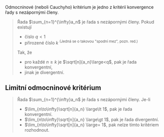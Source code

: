 Odmocninové (neboli Cauchyho) kritérium je jedno z kritérií konvergence řady s nezápornými členy.

>Řada $\sum_{n=1}^{\infty}a_n$ je řada s nezápornými členy.
>Pokud existují 
>- číslo $q < 1$
>- přirozené číslo $k$ <sup>(Jedná se o takovou "spodní mez", pozn. red.)</sup>
>
>Tak, že 
>- pro každé $n \ge k$ je $\sqrt[n]{a_n}\large<q$, pak je řada konvergentní,
>- jinak je divergentní.

## Limitní odmocninové kritérium
>Řada $\sum_{n=1}^{\infty}a_n$ je řada s nezápornými členy.
>Je-li 
>- $\lim_{n\to\infty}\sqrt[n]{a_n} \large\lt 1$, pak je řada konvergentní.
>- $\lim_{n\to\infty}\sqrt[n]{a_n} \large\gt 1$, pak je řada divergentní.
>- $\lim_{n\to\infty}\sqrt[n]{a_n} \large= 1$, pak nelze tímto kritériem rozhodnout.
